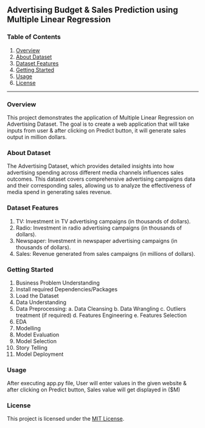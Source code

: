 ## Advertising Budget & Sales Prediction using Multiple Linear Regression

### Table of Contents
1. [Overview](#overview)
2. [About Dataset](#about_dataset)
3. [Dataset Features](#dataset_features)
4. [Getting Started](#getting_started)
5. [Usage](#usage)
6. [License](#license)
---

### Overview
This project demonstrates the application of Multiple Linear Regression on Advertising Dataset. 
The goal is to create a web application that will take inputs from user & after clicking on Predict button, it will generate sales output in million dollars.

### About Dataset
The Advertising Dataset, which provides detailed insights into how advertising spending across different media channels influences sales outcomes.
This dataset covers comprehensive advertising campaigns data and their corresponding sales, allowing us to analyze the effectiveness of media spend in generating sales revenue.

### Dataset Features
1. TV: Investment in TV advertising campaigns (in thousands of dollars).
2. Radio: Investment in radio advertising campaigns (in thousands of dollars).
3. Newspaper: Investment in newspaper advertising campaigns (in thousands of dollars).
4. Sales: Revenue generated from sales campaigns (in millions of dollars).

### Getting Started
1. Business Problem Understanding
2. Install required Dependencies/Packages
3. Load the Dataset
4. Data Understanding
5. Data Preprocessing:
     a. Data Cleansing
     b. Data Wrangling
     c. Outliers treatment (if required)
     d. Features Engineering
     e. Features Selection
6. EDA
7. Modelling
8. Model Evaluation
9. Model Selection
10. Story Telling
11. Model Deployment

### Usage
After executing app.py file, User will enter values in the given website & after clicking on Predict button, Sales value will get displayed in ($M)

### License
This project is licensed under the [MIT License](LICENSE).

